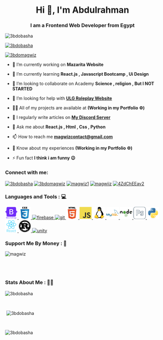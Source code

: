 <h1 align="center">Hi 👋, I'm Abdulrahman</h1>
<h3 align="center">I am a Frontend Web Developer from Egypt</h3>

<p align="left"> <img src="https://komarev.com/ghpvc/?username=3bdobasha&label=Profile%20views&color=0e75b6&style=flat" alt="3bdobasha" /> </p>

<p align="left"> <a href="https://github.com/ryo-ma/github-profile-trophy" target="_blank"><img src="https://github-profile-trophy.vercel.app/?username=3bdobasha" alt="3bdobasha" /></a> </p>

<p align="left"> <a href="https://twitter.com/3bdomagwiz" target="_blank"><img src="https://img.shields.io/twitter/follow/3bdomagwiz?logo=twitter&style=for-the-badge" alt="3bdomagwiz" /></a> </p>

- 🔭 I’m currently working on **Mazarita Website**

- 🌱 I’m currently learning **React.js , Javascript Bootcamp , Ui Design**

- 👯 I’m looking to collaborate on Academy **Science , religion , But I NOT STARTED**

- 🤝 I’m looking for help with [**ULG Roleplay Website**](https://ulg.one)

- 👨‍💻 All of my projects are available at **(Working in my Portfolio ⚙️)**
  
- 📝 I regularly write articles on [**My Discord Server**](https://discord.gg/4ZdChEEav2)

- 💬 Ask me about **React.js , Html , Css , Python**

- 📫 How to reach me **magwizcontact@gmail.com**

- 📄 Know about my experiences **(Working in my Portfolio ⚙️)**

- ⚡ Fun fact **I think i am funny 😉**

<h3 align="left">Connect with me:</h3>
<p align="left">
<a href="https://codepen.io/3bdobasha" target="blank"><img align="center" src="https://raw.githubusercontent.com/rahuldkjain/github-profile-readme-generator/master/src/images/icons/Social/codepen.svg" alt="3bdobasha" height="30" width="40" /></a>
<a href="https://twitter.com/3bdomagwiz" target="blank"><img align="center" src="https://raw.githubusercontent.com/rahuldkjain/github-profile-readme-generator/master/src/images/icons/Social/twitter.svg" alt="3bdomagwiz" height="30" width="40" /></a>
<a href="https://instagram.com/magwiz1" target="blank"><img align="center" src="https://raw.githubusercontent.com/rahuldkjain/github-profile-readme-generator/master/src/images/icons/Social/instagram.svg" alt="magwiz1" height="30" width="40" /></a>
<a href="https://www.youtube.com/c/magwiiz" target="blank"><img align="center" src="https://raw.githubusercontent.com/rahuldkjain/github-profile-readme-generator/master/src/images/icons/Social/youtube.svg" alt="magwiiz" height="30" width="40" /></a>
<a href="https://discord.gg/4ZdChEEav2" target="blank"><img align="center" src="https://raw.githubusercontent.com/rahuldkjain/github-profile-readme-generator/master/src/images/icons/Social/discord.svg" alt="4ZdChEEav2" height="30" width="40" /></a>
</p>

<h3 align="left">Languages and Tools : 💻</h3>
<p align="left"> <a href="https://getbootstrap.com" target="_blank" rel="noreferrer"> <img src="https://raw.githubusercontent.com/devicons/devicon/master/icons/bootstrap/bootstrap-plain-wordmark.svg" alt="bootstrap" width="40" height="40"/> </a> <a href="https://www.w3schools.com/css/" target="_blank" rel="noreferrer"> <img src="https://raw.githubusercontent.com/devicons/devicon/master/icons/css3/css3-original-wordmark.svg" alt="css3" width="40" height="40"/> </a> <a href="https://firebase.google.com/" target="_blank" rel="noreferrer"> <img src="https://www.vectorlogo.zone/logos/firebase/firebase-icon.svg" alt="firebase" width="40" height="40"/> </a> <a href="https://git-scm.com/" target="_blank" rel="noreferrer"> <img src="https://www.vectorlogo.zone/logos/git-scm/git-scm-icon.svg" alt="git" width="40" height="40"/> </a> <a href="https://www.w3.org/html/" target="_blank" rel="noreferrer"> <img src="https://raw.githubusercontent.com/devicons/devicon/master/icons/html5/html5-original-wordmark.svg" alt="html5" width="40" height="40"/> </a> <a href="https://developer.mozilla.org/en-US/docs/Web/JavaScript" target="_blank" rel="noreferrer"> <img src="https://raw.githubusercontent.com/devicons/devicon/master/icons/javascript/javascript-original.svg" alt="javascript" width="40" height="40"/> </a> <a href="https://www.linux.org/" target="_blank" rel="noreferrer"> <img src="https://raw.githubusercontent.com/devicons/devicon/master/icons/linux/linux-original.svg" alt="linux" width="40" height="40"/> </a> <a href="https://www.mysql.com/" target="_blank" rel="noreferrer"> <img src="https://raw.githubusercontent.com/devicons/devicon/master/icons/mysql/mysql-original-wordmark.svg" alt="mysql" width="40" height="40"/> </a> <a href="https://nodejs.org" target="_blank" rel="noreferrer"> <img src="https://raw.githubusercontent.com/devicons/devicon/master/icons/nodejs/nodejs-original-wordmark.svg" alt="nodejs" width="40" height="40"/> </a> <a href="https://www.photoshop.com/en" target="_blank" rel="noreferrer"> <img src="https://raw.githubusercontent.com/devicons/devicon/master/icons/photoshop/photoshop-line.svg" alt="photoshop" width="40" height="40"/> </a> <a href="https://www.python.org" target="_blank" rel="noreferrer"> <img src="https://raw.githubusercontent.com/devicons/devicon/master/icons/python/python-original.svg" alt="python" width="40" height="40"/> </a> <a href="https://reactjs.org/" target="_blank" rel="noreferrer"> <img src="https://raw.githubusercontent.com/devicons/devicon/master/icons/react/react-original-wordmark.svg" alt="react" width="40" height="40"/> </a> <a href="https://www.rust-lang.org" target="_blank" rel="noreferrer"> <img src="https://raw.githubusercontent.com/devicons/devicon/master/icons/rust/rust-plain.svg" alt="rust" width="40" height="40"/> </a> <a href="https://unity.com/" target="_blank" rel="noreferrer"> <img src="https://www.vectorlogo.zone/logos/unity3d/unity3d-icon.svg" alt="unity" width="40" height="40"/> </a> </p>

<h3 align="left">Support Me By Money : 🤑</h3>
<p><a href="https://www.buymeacoffee.com/magwiz"> <img align="left" src="https://cdn.buymeacoffee.com/buttons/v2/default-yellow.png" height="50" width="210" alt="magwiz" /></a></p><br><br>
<br><br>
<h3 align="left">Stats About Me : 🧑‍💻</h3>
<p><img align="center" src="https://github-readme-stats.vercel.app/api/top-langs?username=3bdobasha&show_icons=true&locale=en&layout=compact" alt="3bdobasha" /></p>
<br>
<p>&nbsp;<img align="center" src="https://github-readme-stats.vercel.app/api?username=3bdobasha&show_icons=true&locale=en" alt="3bdobasha" /></p>
<br>
<p><img align="center" src="https://github-readme-streak-stats.herokuapp.com/?user=3bdobasha&" alt="3bdobasha" /></p>

